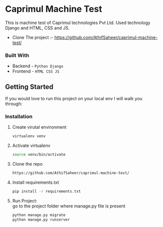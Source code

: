 # Caprimul Machine Test
This is machine test of Caprimul technologies Pvt Ltd. Used technology Django and HTML, CSS and JS.

- Clone The project :- https://github.com/AthifSaheer/caprimul-machine-test/

### Built With

* Backend - `Python Django`
* Frontend - `HTML CSS JS`

<!-- GETTING STARTED -->
## Getting Started

If you would love to run this project on your local env I will walk you through:

### Installation

1. Create virutal environment
   ```sh
   virtualenv venv
   ```
   
2. Activate virtualenv
   ```sh
   source venv/bin/activate
   ```
   
3. Clone the repo
   ```sh
   https://github.com/AthifSaheer/caprimul-machine-test/
   ```
   
4. Install requirements.txt
   ```sh
   pip install -r requirements.txt
   ```
   
5. Run Project: <br>
   go to the project folder where manage.py file is present
   ```sh
   python manage.py migrate
   python manage.py runserver
   ```
